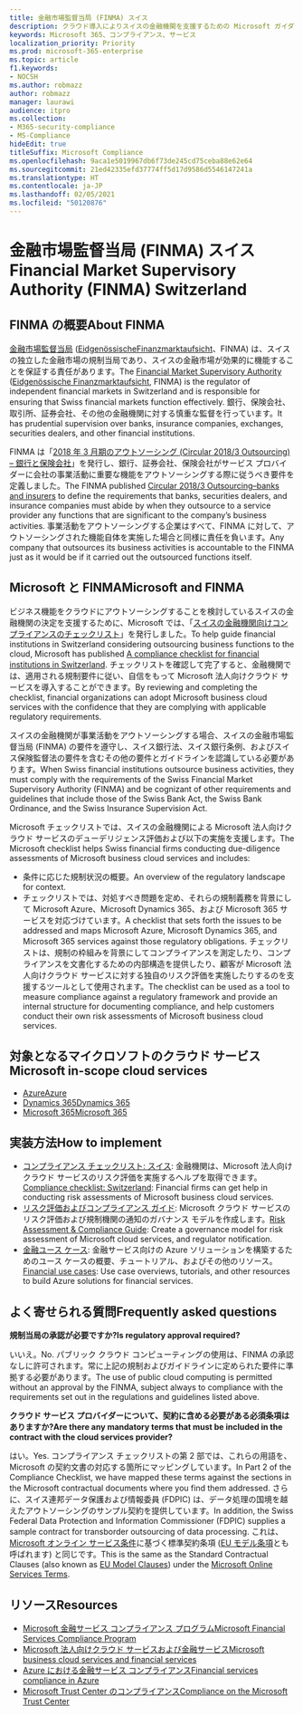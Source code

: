 ```yaml
---
title: 金融市場監督当局 (FINMA) スイス
description: クラウド導入によりスイスの金融機関を支援するための Microsoft ガイダンスです。
keywords: Microsoft 365、コンプライアンス、サービス
localization_priority: Priority
ms.prod: microsoft-365-enterprise
ms.topic: article
f1.keywords:
- NOCSH
ms.author: robmazz
author: robmazz
manager: laurawi
audience: itpro
ms.collection:
- M365-security-compliance
- MS-Compliance
hideEdit: true
titleSuffix: Microsoft Compliance
ms.openlocfilehash: 9aca1e5019967db6f73de245cd75ceba88e62e64
ms.sourcegitcommit: 21ed42335efd37774ff5d17d9586d5546147241a
ms.translationtype: HT
ms.contentlocale: ja-JP
ms.lasthandoff: 02/05/2021
ms.locfileid: "50120876"
---
```

# <a name="financial-market-supervisory-authority-finma-switzerland"></a><span data-ttu-id="2b54c-104">金融市場監督当局 (FINMA) スイス</span><span class="sxs-lookup"><span data-stu-id="2b54c-104">Financial Market Supervisory Authority (FINMA) Switzerland</span></span>

## <a name="about-finma"></a><span data-ttu-id="2b54c-105">FINMA の概要</span><span class="sxs-lookup"><span data-stu-id="2b54c-105">About FINMA</span></span>

<span data-ttu-id="2b54c-106">[金融市場監督当局](https://www.finma.ch/en) ([EidgenössischeFinanzmarktaufsicht](https://www.finma.ch/de/)、FINMA) は、スイスの独立した金融市場の規制当局であり、スイスの金融市場が効果的に機能することを保証する責任があります。</span><span class="sxs-lookup"><span data-stu-id="2b54c-106">The [Financial Market Supervisory Authority](https://www.finma.ch/en) ([Eidgenössische Finanzmarktaufsicht](https://www.finma.ch/de/), FINMA) is the regulator of independent financial markets in Switzerland and is responsible for ensuring that Swiss financial markets function effectively.</span></span> <span data-ttu-id="2b54c-107">銀行、保険会社、取引所、証券会社、その他の金融機関に対する慎重な監督を行っています。</span><span class="sxs-lookup"><span data-stu-id="2b54c-107">It has prudential supervision over banks, insurance companies, exchanges, securities dealers, and other financial institutions.</span></span>

<span data-ttu-id="2b54c-108">FINMA は「[2018 年 3 月期のアウトソーシング (Circular 2018/3 Outsourcing) – 銀行と保険会社](https://www.finma.ch/en/~/media/finma/dokumente/rundschreiben-archiv/2018/rs-18-03/finma-rs-2018-03---20170921.pdf?la=en)」を発行し、銀行、証券会社、保険会社がサービス プロバイダーに会社の事業活動に重要な機能をアウトソーシングする際に従うべき要件を定義しました。</span><span class="sxs-lookup"><span data-stu-id="2b54c-108">The FINMA published [Circular 2018/3 Outsourcing–banks and insurers](https://www.finma.ch/en/~/media/finma/dokumente/rundschreiben-archiv/2018/rs-18-03/finma-rs-2018-03---20170921.pdf?la=en) to define the requirements that banks, securities dealers, and insurance companies must abide by when they outsource to a service provider any functions that are significant to the company’s business activities.</span></span> <span data-ttu-id="2b54c-109">事業活動をアウトソーシングする企業はすべて、FINMA に対して、アウトソーシングされた機能自体を実施した場合と同様に責任を負います。</span><span class="sxs-lookup"><span data-stu-id="2b54c-109">Any company that outsources its business activities is accountable to the FINMA just as it would be if it carried out the outsourced functions itself.</span></span>

## <a name="microsoft-and-finma"></a><span data-ttu-id="2b54c-110">Microsoft と FINMA</span><span class="sxs-lookup"><span data-stu-id="2b54c-110">Microsoft and FINMA</span></span>

<span data-ttu-id="2b54c-111">ビジネス機能をクラウドにアウトソーシングすることを検討しているスイスの金融機関の決定を支援するために、Microsoft では、「[スイスの金融機関向けコンプライアンスのチェックリスト](https://aka.ms/FinServ-Guide-Switzerland)」を発行しました。</span><span class="sxs-lookup"><span data-stu-id="2b54c-111">To help guide financial institutions in Switzerland considering outsourcing business functions to the cloud, Microsoft has published [A compliance checklist for financial institutions in Switzerland](https://aka.ms/FinServ-Guide-Switzerland).</span></span> <span data-ttu-id="2b54c-112">チェックリストを確認して完了すると、金融機関では、適用される規制要件に従い、自信をもって Microsoft 法人向けクラウド サービスを導入することができます。</span><span class="sxs-lookup"><span data-stu-id="2b54c-112">By reviewing and completing the checklist, financial organizations can adopt Microsoft business cloud services with the confidence that they are complying with applicable regulatory requirements.</span></span>

<span data-ttu-id="2b54c-113">スイスの金融機関が事業活動をアウトソーシングする場合、スイスの金融市場監督当局 (FINMA) の要件を遵守し、スイス銀行法、スイス銀行条例、およびスイス保険監督法の要件を含むその他の要件とガイドラインを認識している必要があります。</span><span class="sxs-lookup"><span data-stu-id="2b54c-113">When Swiss financial institutions outsource business activities, they must comply with the requirements of the Swiss Financial Market Supervisory Authority (FINMA) and be cognizant of other requirements and guidelines that include those of the Swiss Bank Act, the Swiss Bank Ordinance, and the Swiss Insurance Supervision Act.</span></span>

<span data-ttu-id="2b54c-114">Microsoft チェックリストでは、スイスの金融機関による Microsoft 法人向けクラウド サービスのデューデリジェンス評価および以下の実施を支援します。</span><span class="sxs-lookup"><span data-stu-id="2b54c-114">The Microsoft checklist helps Swiss financial firms conducting due-diligence assessments of Microsoft business cloud services and includes:</span></span>

- <span data-ttu-id="2b54c-115">条件に応じた規制状況の概要。</span><span class="sxs-lookup"><span data-stu-id="2b54c-115">An overview of the regulatory landscape for context.</span></span>
- <span data-ttu-id="2b54c-116">チェックリストでは、対処すべき問題を定め、それらの規制義務を背景にして Microsoft Azure、Microsoft Dynamics 365、および Microsoft 365 サービスを対応づけています。</span><span class="sxs-lookup"><span data-stu-id="2b54c-116">A checklist that sets forth the issues to be addressed and maps Microsoft Azure, Microsoft Dynamics 365, and Microsoft 365 services against those regulatory obligations.</span></span> <span data-ttu-id="2b54c-117">チェックリストは、規制の枠組みを背景にしてコンプライアンスを測定したり、コンプライアンスを文書化するための内部構造を提供したり、顧客が Microsoft 法人向けクラウド サービスに対する独自のリスク評価を実施したりするのを支援するツールとして使用されます。</span><span class="sxs-lookup"><span data-stu-id="2b54c-117">The checklist can be used as a tool to measure compliance against a regulatory framework and provide an internal structure for documenting compliance, and help customers conduct their own risk assessments of Microsoft business cloud services.</span></span>

## <a name="microsoft-in-scope-cloud-services"></a><span data-ttu-id="2b54c-118">対象となるマイクロソフトのクラウド サービス</span><span class="sxs-lookup"><span data-stu-id="2b54c-118">Microsoft in-scope cloud services</span></span>

- [<span data-ttu-id="2b54c-119">Azure</span><span class="sxs-lookup"><span data-stu-id="2b54c-119">Azure</span></span>](https://aka.ms/AzureCompliance)
- [<span data-ttu-id="2b54c-120">Dynamics 365</span><span class="sxs-lookup"><span data-stu-id="2b54c-120">Dynamics 365</span></span>](https://aka.ms/d365-compliance-list)
- [<span data-ttu-id="2b54c-121">Microsoft 365</span><span class="sxs-lookup"><span data-stu-id="2b54c-121">Microsoft 365</span></span>](https://aka.ms/o365-compliance-framework)

## <a name="how-to-implement"></a><span data-ttu-id="2b54c-122">実装方法</span><span class="sxs-lookup"><span data-stu-id="2b54c-122">How to implement</span></span>

- <span data-ttu-id="2b54c-123">[コンプライアンス チェックリスト: スイス](https://aka.ms/FinServ-Guide-Switzerland): 金融機関は、Microsoft 法人向けクラウド サービスのリスク評価を実施するヘルプを取得できます。</span><span class="sxs-lookup"><span data-stu-id="2b54c-123">[Compliance checklist: Switzerland](https://aka.ms/FinServ-Guide-Switzerland): Financial firms can get help in conducting risk assessments of Microsoft business cloud services.</span></span>
- <span data-ttu-id="2b54c-124">[リスク評価およびコンプライアンス ガイド](https://aka.ms/RiskGovernanceGuide): Microsoft クラウド サービスのリスク評価および規制機関の通知のガバナンス モデルを作成します。</span><span class="sxs-lookup"><span data-stu-id="2b54c-124">[Risk Assessment & Compliance Guide](https://aka.ms/RiskGovernanceGuide): Create a governance model for risk assessment of Microsoft cloud services, and regulator notification.</span></span>
- <span data-ttu-id="2b54c-125">[金融ユース ケース](/azure/industry/financial/): 金融サービス向けの Azure ソリューションを構築するためのユース ケースの概要、チュートリアル、およびその他のリソース。</span><span class="sxs-lookup"><span data-stu-id="2b54c-125">[Financial use cases](/azure/industry/financial/): Use case overviews, tutorials, and other resources to build Azure solutions for financial services.</span></span>

## <a name="frequently-asked-questions"></a><span data-ttu-id="2b54c-126">よく寄せられる質問</span><span class="sxs-lookup"><span data-stu-id="2b54c-126">Frequently asked questions</span></span>

<span data-ttu-id="2b54c-127">**規制当局の承認が必要ですか?**</span><span class="sxs-lookup"><span data-stu-id="2b54c-127">**Is regulatory approval required?**</span></span>

<span data-ttu-id="2b54c-128">いいえ。</span><span class="sxs-lookup"><span data-stu-id="2b54c-128">No.</span></span> <span data-ttu-id="2b54c-129">パブリック クラウド コンピューティングの使用は、FINMA の承認なしに許可されます。常に上記の規制およびガイドラインに定められた要件に準拠する必要があります。</span><span class="sxs-lookup"><span data-stu-id="2b54c-129">The use of public cloud computing is permitted without an approval by the FINMA, subject always to compliance with the requirements set out in the regulations and guidelines listed above.</span></span>

<span data-ttu-id="2b54c-130">**クラウド サービス プロバイダーについて、契約に含める必要がある必須条項はありますか?**</span><span class="sxs-lookup"><span data-stu-id="2b54c-130">**Are there any mandatory terms that must be included in the contract with the cloud services provider?**</span></span>

<span data-ttu-id="2b54c-131">はい。</span><span class="sxs-lookup"><span data-stu-id="2b54c-131">Yes.</span></span> <span data-ttu-id="2b54c-132">コンプライアンス チェックリストの第 2 部では、これらの用語を、Microsoft の契約文書の対応する箇所にマッピングしています。</span><span class="sxs-lookup"><span data-stu-id="2b54c-132">In Part 2 of the Compliance Checklist, we have mapped these terms against the sections in the Microsoft contractual documents where you find them addressed.</span></span> <span data-ttu-id="2b54c-133">さらに、スイス連邦データ保護および情報委員 (FDPIC) は、データ処理の国境を越えたアウトソーシングのサンプル契約を提供しています。</span><span class="sxs-lookup"><span data-stu-id="2b54c-133">In addition, the Swiss Federal Data Protection and Information Commissioner (FDPIC) supplies a sample contract for transborder outsourcing of data processing.</span></span> <span data-ttu-id="2b54c-134">これは、[Microsoft オンライン サービス条件](https://aka.ms/Online-Services-Terms)に基づく標準契約条項 ([EU モデル条項](offering-EU-Model-Clauses.md)とも呼ばれます) と同じです。</span><span class="sxs-lookup"><span data-stu-id="2b54c-134">This is the same as the Standard Contractual Clauses (also known as [EU Model Clauses](offering-EU-Model-Clauses.md)) under the [Microsoft Online Services Terms](https://aka.ms/Online-Services-Terms).</span></span>

## <a name="resources"></a><span data-ttu-id="2b54c-135">リソース</span><span class="sxs-lookup"><span data-stu-id="2b54c-135">Resources</span></span>

- [<span data-ttu-id="2b54c-136">Microsoft 金融サービス コンプライアンス プログラム</span><span class="sxs-lookup"><span data-stu-id="2b54c-136">Microsoft Financial Services Compliance Program</span></span>](https://aka.ms/FSCP-Print)
- [<span data-ttu-id="2b54c-137">Microsoft 法人向けクラウド サービスおよび金融サービス</span><span class="sxs-lookup"><span data-stu-id="2b54c-137">Microsoft business cloud services and financial services</span></span>](https://servicetrust.microsoft.com/viewpage/financialservicesoverview)
- [<span data-ttu-id="2b54c-138">Azure における金融サービス コンプライアンス</span><span class="sxs-lookup"><span data-stu-id="2b54c-138">Financial services compliance in Azure</span></span>](https://azure.microsoft.com/resources/videos/azurecon-2015-financial-services-compliance-in-azure/)
- [<span data-ttu-id="2b54c-139">Microsoft Trust Center のコンプライアンス</span><span class="sxs-lookup"><span data-stu-id="2b54c-139">Compliance on the Microsoft Trust Center</span></span>](https://www.microsoft.com/trust-center/compliance/compliance-overview)
